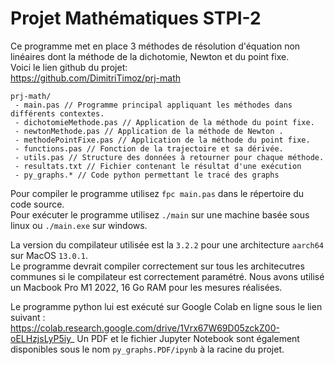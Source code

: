 # Projet Mathématiques STPI-2

Ce programme met en place 3 méthodes de résolution d'équation non linéaires dont la méthode de la dichotomie, Newton et du point fixe.  
Voici le lien github du projet:  
https://github.com/DimitriTimoz/prj-math
```
prj-math/
 - main.pas // Programme principal appliquant les méthodes dans différents contextes.
 - dichotomieMethode.pas // Application de la méthode du point fixe.
 - newtonMethode.pas // Application de la méthode de Newton .
 - methodePointFixe.pas // Application de la méthode du point fixe.
 - functions.pas // Fonction de la trajectoire et sa dérivée.
 - utils.pas // Structure des données à retourner pour chaque méthode.
 - resultats.txt // Fichier contenant le résultat d'une exécution
 - py_graphs.* // Code python permettant le tracé des graphs

```

Pour compiler le programme utilisez ```fpc main.pas``` dans le répertoire du code source.  
Pour exécuter le programme utilisez ```./main``` sur une machine basée sous linux ou ```./main.exe``` sur windows.  
  
La version du compilateur utilisée est la ```3.2.2``` pour une architecture ```aarch64``` sur MacOS ```13.0.1```.  
Le programme devrait compiler correctement sur tous les architecutres communes si le compilateur est correctement paramétré.
Nous avons utilisé un Macbook Pro M1 2022, 16 Go RAM pour les mesures réalisées.  
  
Le programme python lui est exécuté sur Google Colab en ligne sous le lien suivant :  
https://colab.research.google.com/drive/1Vrx67W69D05zckZ00-oELHzjsLyP5iy_
Un PDF et le fichier Jupyter Notebook sont également disponibles sous le nom ```py_graphs.PDF/ipynb``` à la racine du projet.

